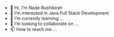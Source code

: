 - 👋 Hi, I’m Nade Rushikesh
- 👀 I’m interested in Java Full Stack Development
- 🌱 I’m currently learning ...
- 💞️ I’m looking to collaborate on ...
- 📫 How to reach me ...

<!---
rushiOOO/rushiOOO is a ✨ special ✨ repository because its `README.md` (this file) appears on your GitHub profile.
You can click the Preview link to take a look at your changes.
--->
